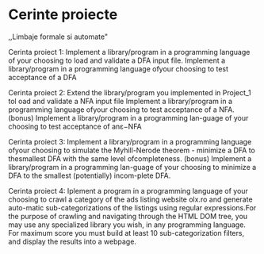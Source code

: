# Cerinte proiecte

  ,,Limbaje formale si automate"


Cerinta proiect 1:
Implement  a  library/program  in  a  programming  language  of your choosing to load and validate a DFA input file.
Implement  a  library/program  in  a  programming  language  ofyour choosing to test acceptance of a DFA

Cerinta proiect 2:
Extend  the  library/program  you  implemented  in  Project_1 tol oad and validate a NFA input file 
Implement  a  library/program  in  a  programming  language  ofyour choosing to test acceptance of a NFA. (bonus) Implement a library/program in a
programming lan-guage of your choosing to test acceptance of anε−NFA

Cerinta proiect 3:
Implement a library/program in a programming language ofyour choosing to simulate the Myhill-Nerode theorem - minimize a DFA to thesmallest DFA with the same level ofcompleteness.
(bonus) Implement a library/program in a programming lan-guage of your choosing to minimize a DFA to the smallest (potentially) incom-plete DFA.

Cerinta proiect 4:
Iplement a program in a programming language of your choosing to crawl a category of the ads listing website olx.ro and generate auto-matic sub-categorizations of the listings using regular expressions.For the purpose of crawling and navigating through the HTML DOM tree, you may use any specialized library you wish, in any programming language.
For maximum score you  must  build  at  least 10 sub-categorization  filters,  and  display  the results into a webpage.


